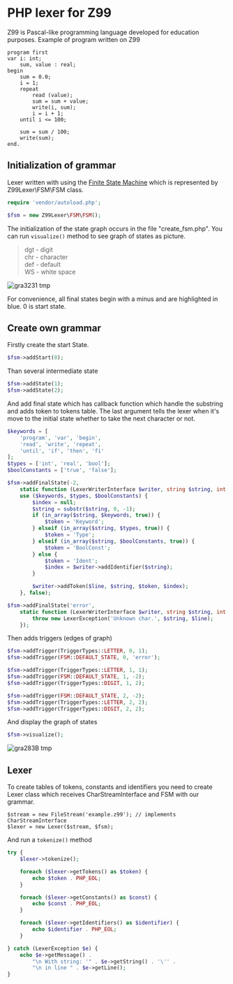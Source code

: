 # PHP lexer for Z99
Z99 is Pascal-like programming language developed for education purposes.
Example of program written on Z99
```
program first
var i: int;
    sum, value : real;
begin
    sum = 0.0;
    i = 1;
    repeat
        read (value);
        sum = sum + value;
        write(i, sum);
        i = i + 1;
    until i <= 100;

    sum = sum / 100;
    write(sum);
end.
```

## Initialization of grammar
Lexer written with using the [Finite State Machine](https://en.wikipedia.org/wiki/Finite-state_machine)
which is represented by Z99Lexer\FSM\FSM class.

```php
require 'vendor/autoload.php';

$fsm = new Z99Lexer\FSM\FSM();
```

The initialization of the state graph occurs in the file "create_fsm.php". You can run ```visualize()``` 
method to see graph of states as picture.

> dgt - digit  
> chr - character  
> def - default  
> WS - white space  

![gra3231 tmp](https://user-images.githubusercontent.com/21062493/76415790-8971a680-63a2-11ea-9a0b-93469e8555a0.png)

For convenience, all final states begin with a minus and are highlighted in blue. 0 is start state.

## Create own grammar
Firstly create the start State.

```php
$fsm->addStart(0);
```

Than several intermediate state

```php
$fsm->addState(1);
$fsm->addState(2);
```

And add final state which has callback function which handle the substring and adds 
token to tokens table. The last argument tells the lexer when it's move to the initial 
state whether to take the next character or not.

```php
$keywords = [
    'program', 'var', 'begin', 
    'read', 'write', 'repeat', 
    'until', 'if', 'then', 'fi'
];
$types = ['int', 'real', 'bool'];
$boolConstants = ['true', 'false'];

$fsm->addFinalState(-2, 
    static function (LexerWriterInterface $writer, string $string, int $line) 
    use ($keywords, $types, $boolConstants) {
        $index = null;
        $string = substr($string, 0, -1);
        if (in_array($string, $keywords, true)) {
            $token = 'Keyword';
        } elseif (in_array($string, $types, true)) {
            $token = 'Type';
        } elseif (in_array($string, $boolConstants, true)) {
            $token = 'BoolConst';
        } else {
            $token = 'Ident';
            $index = $writer->addIdentifier($string);
        }

        $writer->addToken($line, $string, $token, $index);
    }, false);

$fsm->addFinalState('error', 
    static function (LexerWriterInterface $writer, string $string, int $line) {
        throw new LexerException('Unknown char.', $string, $line);
    });
```

Then adds triggers (edges of graph)

```php
$fsm->addTrigger(TriggerTypes::LETTER, 0, 1);
$fsm->addTrigger(FSM::DEFAULT_STATE, 0, 'error');

$fsm->addTrigger(TriggerTypes::LETTER, 1, 1);
$fsm->addTrigger(FSM::DEFAULT_STATE, 1, -2);
$fsm->addTrigger(TriggerTypes::DIGIT, 1, 2);

$fsm->addTrigger(FSM::DEFAULT_STATE, 2, -2);
$fsm->addTrigger(TriggerTypes::LETTER, 2, 2);
$fsm->addTrigger(TriggerTypes::DIGIT, 2, 2);
```

And display the graph of states

```php
$fsm->visualize();
```

![gra283B tmp](https://user-images.githubusercontent.com/21062493/76421275-15d49700-63ac-11ea-9c3f-cdabe7a79033.png)
## Lexer
To create tables of tokens, constants and identifiers you need to create Lexer class
which receives CharStreamInterface and FSM with our grammar.

```$xslt
$stream = new FileStream('example.z99'); // implements CharStreamInterface
$lexer = new Lexer($stream, $fsm);
```

And run a ```tokenize()``` method

```php
try {
    $lexer->tokenize();

    foreach ($lexer->getTokens() as $token) {
        echo $token . PHP_EOL;
    }

    foreach ($lexer->getConstants() as $const) {
        echo $const . PHP_EOL;
    }

    foreach ($lexer->getIdentifiers() as $identifier) {
        echo $identifier . PHP_EOL;
    }

} catch (LexerException $e) {
    echo $e->getMessage() .
        "\n With string: '" . $e->getString() . '\'' .
        "\n in line " . $e->getLine();
}
```
